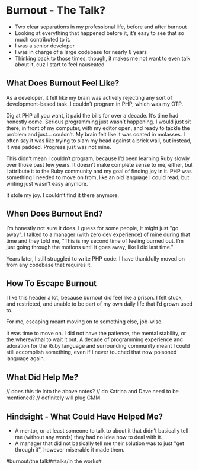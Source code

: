 # Burnout - The Talk?
* Two clear separations in my professional life, before and after burnout
* Looking at everything that happened before it, it’s easy to see that so much contributed to it.
* I was a senior developer
* I was in charge of a large codebase for nearly 8 years
* Thinking back to those times, though, it makes me not want to even talk about it, cuz I start to feel nauseated 

## What Does Burnout Feel Like?
As a developer, it felt like my brain was actively rejecting any sort of development-based task. I couldn’t program in PHP, which was my OTP.

Dig at PHP all you want, it paid the bills for over a decade. It’s time had honestly come. Serious programming just wasn’t happening. I would just sit there, in front of my computer, with my editor open, and ready to tackle the problem and just... couldn’t. My brain felt like it was coated in molasses. I often say it was like trying to slam my head against a brick wall, but instead, it was padded. Progress just was not mine. 

This didn’t mean I couldn’t program, because I’d been learning Ruby slowly over those past few years. It doesn’t make complete sense to me, either, but I attribute it to the Ruby community and my goal of finding joy in it. PHP was something I needed to move on from, like an old language I could read, but writing just wasn’t easy anymore.

It stole my joy. I couldn’t find it there anymore. 

## When Does Burnout End?
I’m honestly not sure it does. I guess for some people, it might just "go away". I talked to a manager (with zero dev experience) of mine during that time and they told me, "This is my second time of feeling burned out. I’m just going through the motions until it goes away, like I did last time." 

Years later, I still struggled to write PHP code. I have thankfully moved on from any codebase that requires it.

## How To Escape Burnout
I like this header a lot, because burnout did feel like a prison. I felt stuck, and restricted, and unable to be part of my own daily life that I’d grown used to. 

For me, escaping meant moving on to something else, job-wise. 

It was time to move on. I did not have the patience, the mental stability, or the wherewithal to wait it out. A decade of programming experience and adoration for the Ruby language and surrounding community meant I could still accomplish something, even if I never touched that now poisoned language again.

## What Did Help Me?
// does this tie into the above notes?
// do Katrina and Dave need to be mentioned?
// definitely will plug CMM

## Hindsight - What Could Have Helped Me?

* A mentor, or at least someone to talk to about it that didn’t basically tell me (without any words) they had no idea how to deal with it.
* A manager that did not basically tell me their solution was to just "get through it", however miserable it made them.



#burnout/the talk##talks/in the works#
